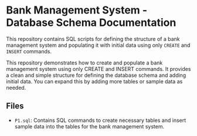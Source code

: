 # Bank Management System - Database Schema Documentation

This repository contains SQL scripts for defining the structure of a bank management system and populating it with initial data using only 
`CREATE` and `INSERT` commands.

This repository demonstrates how to create and populate a bank management system using only CREATE and INSERT commands. 
It provides a clean and simple structure for defining the database schema and adding initial data. 
You can expand this by adding more tables or sample data as needed.

## Files
- `P1.sql`: Contains SQL commands to create necessary tables and insert sample data into the tables for the bank management system.
